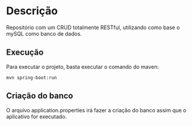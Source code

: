 # Descrição

Repositório com um CRUD totalmente RESTful, utilizando como base o mySQL como banco de dados.


Execução
--------

Para executar o projeto, basta executar o comando do maven:

    mvn spring-boot:run

Criação do banco
----------------

O arquivo application.properties irá fazer a criação do banco assim que o aplicativo for executado.
